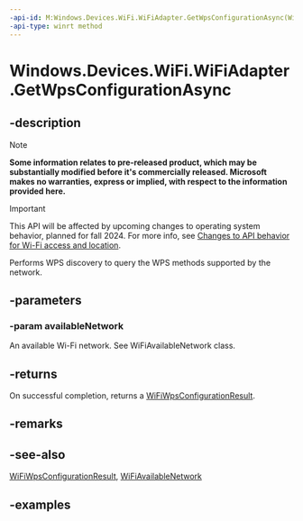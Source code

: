 ```yaml
---
-api-id: M:Windows.Devices.WiFi.WiFiAdapter.GetWpsConfigurationAsync(Windows.Devices.WiFi.WiFiAvailableNetwork)
-api-type: winrt method
---
```


<!-- Method syntax.
public IAsyncOperation<WiFiWpsConfigurationResult> WiFiAdapter.GetWpsConfigurationAsync(WiFiAvailableNetwork availableNetwork)
-->

# Windows.Devices.WiFi.WiFiAdapter.GetWpsConfigurationAsync

## -description

> [!NOTE]
> **Some information relates to pre-released product, which may be substantially modified before it's commercially released. Microsoft makes no warranties, express or implied, with respect to the information provided here.**

> [!IMPORTANT]
> This API will be affected by upcoming changes to operating system behavior, planned for fall 2024. For more info, see [Changes to API behavior for Wi-Fi access and location](/windows/win32/nativewifi/wi-fi-access-location-changes).

Performs WPS discovery to query the WPS methods supported by the network.
## -parameters
### -param availableNetwork
An available Wi-Fi network. See WiFiAvailableNetwork class.
## -returns
On successful completion, returns a [WiFiWpsConfigurationResult](WiFiWpsConfigurationResult.md).
## -remarks

## -see-also
[WiFiWpsConfigurationResult](WiFiWpsConfigurationResult.md), [WiFiAvailableNetwork](WiFiAvailableNetwork.md)
## -examples

